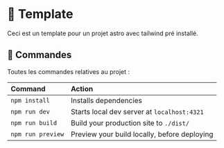 # 🚀 Template

Ceci est un template pour un projet astro avec tailwind pré installé. 

## 🧞 Commandes

Toutes les commandes relatives au projet :

| Command                   | Action                                           |
| :------------------------ | :----------------------------------------------- |
| `npm install`             | Installs dependencies                            |
| `npm run dev`             | Starts local dev server at `localhost:4321`      |
| `npm run build`           | Build your production site to `./dist/`          |
| `npm run preview`         | Preview your build locally, before deploying     |


